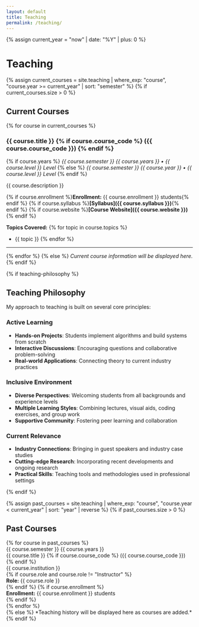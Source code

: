 ```yaml
---
layout: default
title: Teaching
permalink: /teaching/
---
```

{% assign current_year = "now" | date: "%Y" | plus: 0 %}
# Teaching

{% assign current_courses = site.teaching | where_exp: "course", "course.year >= current_year" | sort: "semester" %}
{% if current_courses.size > 0 %}
## Current Courses

{% for course in current_courses %}
### {{ course.title }} {% if course.course_code %} ({{ course.course_code }}) {% endif %}
{% if course.years %}
*{{ course.semester }} {{ course.years }} • {{ course.level }} Level*
{% else %}
*{{ course.semester }} {{ course.year }} • {{ course.level }} Level*
{% endif %}

{{ course.description }}

{% if course.enrollment %}**Enrollment:** {{ course.enrollment }} students{% endif %}
{% if course.syllabus %}**[Syllabus]({{ course.syllabus }})**{% endif %}
{% if course.website %}**[Course Website]({{ course.website }})**{% endif %}

**Topics Covered:**
{% for topic in course.topics %}
- {{ topic }}
{% endfor %}

---
{% endfor %}
{% else %}
*Current course information will be displayed here.*
{% endif %}

{% if teaching-philosophy %}
## Teaching Philosophy

My approach to teaching is built on several core principles:

### Active Learning
- **Hands-on Projects**: Students implement algorithms and build systems from scratch
- **Interactive Discussions**: Encouraging questions and collaborative problem-solving
- **Real-world Applications**: Connecting theory to current industry practices

### Inclusive Environment
- **Diverse Perspectives**: Welcoming students from all backgrounds and experience levels
- **Multiple Learning Styles**: Combining lectures, visual aids, coding exercises, and group work
- **Supportive Community**: Fostering peer learning and collaboration

### Current Relevance
- **Industry Connections**: Bringing in guest speakers and industry case studies
- **Cutting-edge Research**: Incorporating recent developments and ongoing research
- **Practical Skills**: Teaching tools and methodologies used in professional settings

{% endif %}

{% assign past_courses = site.teaching | where_exp: "course", "course.year < current_year" | sort: "year" | reverse %}
{% if past_courses.size > 0 %}
## Past Courses

<div class="cv-section">
  {% for course in past_courses %}
  <div class="cv-item">
    <div class="dates">
      {{ course.semester }} {{ course.years }}
    </div>
    <div class="details">
      <div class="position">{{ course.title }} {% if course.course_code %} ({{ course.course_code }}) {% endif %}</div>
      <div class="institution">{{ course.institution }}</div>
      {% if course.role and course.role != "Instructor" %}
      <div class="description"><strong>Role:</strong> {{ course.role }}</div>
      {% endif %}
      {% if course.enrollment %}
      <div class="description"><strong>Enrollment:</strong> {{ course.enrollment }} students</div>
      {% endif %}
    </div>
  </div>
  {% endfor %}
</div>
{% else %}
*Teaching history will be displayed here as courses are added.*
{% endif %}